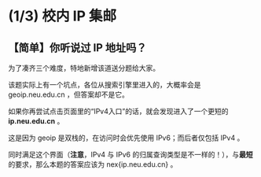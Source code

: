 #  (1/3) 校内 IP 集邮

## 【简单】你听说过 IP 地址吗？

为了凑齐三个难度，特地新增该道送分题给大家。

该题实际上有一个坑点，各位从搜索引擎里进入的，大概率会是 geoip.neu.edu.cn ，但答案却不是它。

如果你再尝试点击页面里的“IPv4入口”的话，就会发现进入了一个更短的 **ip.neu.edu.cn** 。

这是因为 geoip 是双栈的，在访问时会优先使用 IPv6；而后者仅包括 IPv4 。

同时满足这个界面（**注意**，IPv4 与 IPv6 的归属查询类型是不一样的！），与**最短**的要求，那么本题的答案应该为 nex{ip.neu.edu.cn} 。

